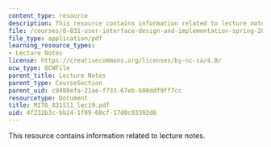 ```yaml
---
content_type: resource
description: This resource contains information related to lecture notes.
file: /courses/6-831-user-interface-design-and-implementation-spring-2011/4f232b3cbb241f0968cf17d0c03302d8_MIT6_831S11_lec19.pdf
file_type: application/pdf
learning_resource_types:
- Lecture Notes
license: https://creativecommons.org/licenses/by-nc-sa/4.0/
ocw_type: OCWFile
parent_title: Lecture Notes
parent_type: CourseSection
parent_uid: c9488efa-21ae-f733-67eb-608ddf9ff7cc
resourcetype: Document
title: MIT6_831S11_lec19.pdf
uid: 4f232b3c-bb24-1f09-68cf-17d0c03302d8
---
```

This resource contains information related to lecture notes.